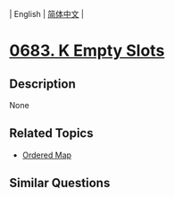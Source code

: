 
| English | [简体中文](README.md) |
# [0683. K Empty Slots](https://leetcode-cn.com/problems/k-empty-slots/)
## Description
None
## Related Topics
- [Ordered Map](https://leetcode-cn.com/tag/ordered-map)
## Similar Questions

